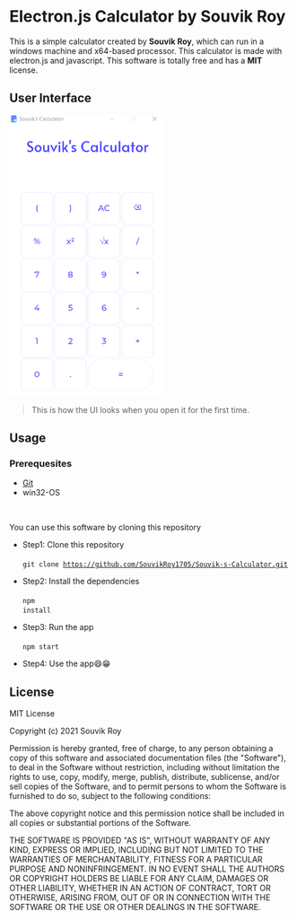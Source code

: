
# Electron.js Calculator by Souvik Roy

This is a simple calculator created by **Souvik Roy**, which can run in a
windows machine and x64-based processor.
This calculator is made with electron.js and javascript.
This software is totally free and has a **MIT** license. 

## User Interface

<img src="./images/ui.png" height="500"/><br>

> This is how the UI looks when you open it for the first time.

## Usage

### Prerequesites

* [Git]('https://https://git-scm.com/')
* win32-OS
<br>

You can use this software by cloning this repository

* Step1: Clone this repository<br><br>
<code>git clone https://github.com/SouvikRoy1705/Souvik-s-Calculator.git</code><br>


* Step2: Install the dependencies<br><br>
<code>npm install</code><br>


* Step3: Run the app<br><br>
<code>npm start</code><br>


* Step4: Use the app😄😁<br>

## License

MIT License

Copyright (c) 2021 Souvik Roy

Permission is hereby granted, free of charge, to any person obtaining a copy
of this software and associated documentation files (the "Software"), to deal
in the Software without restriction, including without limitation the rights
to use, copy, modify, merge, publish, distribute, sublicense, and/or sell
copies of the Software, and to permit persons to whom the Software is
furnished to do so, subject to the following conditions:

The above copyright notice and this permission notice shall be included in all
copies or substantial portions of the Software.

THE SOFTWARE IS PROVIDED "AS IS", WITHOUT WARRANTY OF ANY KIND, EXPRESS OR
IMPLIED, INCLUDING BUT NOT LIMITED TO THE WARRANTIES OF MERCHANTABILITY,
FITNESS FOR A PARTICULAR PURPOSE AND NONINFRINGEMENT. IN NO EVENT SHALL THE
AUTHORS OR COPYRIGHT HOLDERS BE LIABLE FOR ANY CLAIM, DAMAGES OR OTHER
LIABILITY, WHETHER IN AN ACTION OF CONTRACT, TORT OR OTHERWISE, ARISING FROM,
OUT OF OR IN CONNECTION WITH THE SOFTWARE OR THE USE OR OTHER DEALINGS IN THE
SOFTWARE.